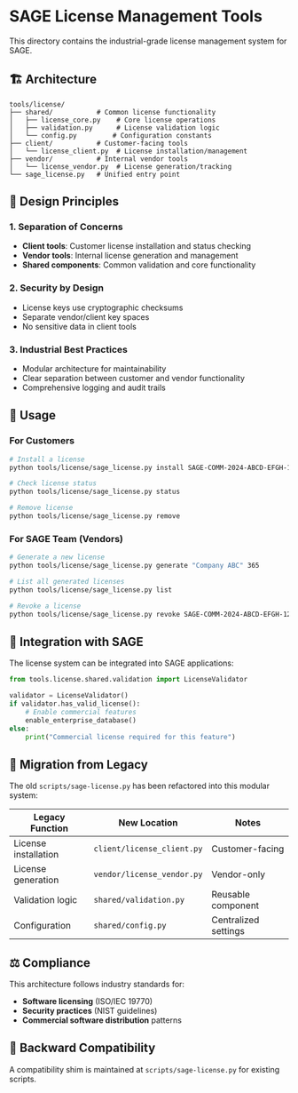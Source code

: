 # SAGE License Management Tools

This directory contains the industrial-grade license management system for SAGE.

## 🏗️ Architecture

```
tools/license/
├── shared/           # Common license functionality
│   ├── license_core.py    # Core license operations
│   ├── validation.py      # License validation logic
│   └── config.py         # Configuration constants
├── client/           # Customer-facing tools
│   └── license_client.py  # License installation/management
├── vendor/           # Internal vendor tools
│   └── license_vendor.py  # License generation/tracking
└── sage_license.py   # Unified entry point
```

## 🎯 Design Principles

### 1. **Separation of Concerns**
- **Client tools**: Customer license installation and status checking
- **Vendor tools**: Internal license generation and management
- **Shared components**: Common validation and core functionality

### 2. **Security by Design**
- License keys use cryptographic checksums
- Separate vendor/client key spaces
- No sensitive data in client tools

### 3. **Industrial Best Practices**
- Modular architecture for maintainability
- Clear separation between customer and vendor functionality
- Comprehensive logging and audit trails

## 🚀 Usage

### For Customers

```bash
# Install a license
python tools/license/sage_license.py install SAGE-COMM-2024-ABCD-EFGH-1234

# Check license status
python tools/license/sage_license.py status

# Remove license
python tools/license/sage_license.py remove
```

### For SAGE Team (Vendors)

```bash
# Generate a new license
python tools/license/sage_license.py generate "Company ABC" 365

# List all generated licenses
python tools/license/sage_license.py list

# Revoke a license
python tools/license/sage_license.py revoke SAGE-COMM-2024-ABCD-EFGH-1234
```

## 🔧 Integration with SAGE

The license system can be integrated into SAGE applications:

```python
from tools.license.shared.validation import LicenseValidator

validator = LicenseValidator()
if validator.has_valid_license():
    # Enable commercial features
    enable_enterprise_database()
else:
    print("Commercial license required for this feature")
```

## 📂 Migration from Legacy

The old `scripts/sage-license.py` has been refactored into this modular system:

| Legacy Function | New Location | Notes |
|----------------|--------------|-------|
| License installation | `client/license_client.py` | Customer-facing |
| License generation | `vendor/license_vendor.py` | Vendor-only |
| Validation logic | `shared/validation.py` | Reusable component |
| Configuration | `shared/config.py` | Centralized settings |

## ⚖️ Compliance

This architecture follows industry standards for:
- **Software licensing** (ISO/IEC 19770)
- **Security practices** (NIST guidelines)
- **Commercial software distribution** patterns

## 🔄 Backward Compatibility

A compatibility shim is maintained at `scripts/sage-license.py` for existing scripts.
